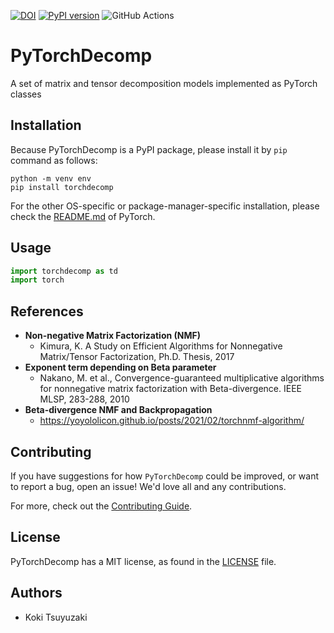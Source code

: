 [![DOI](https://zenodo.org/badge/739235639.svg)](https://zenodo.org/doi/10.5281/zenodo.10677187)
[![PyPI version](https://badge.fury.io/py/torchdecomp.svg)](https://badge.fury.io/py/torchdecomp)
![GitHub Actions](https://github.com/chiba-ai-med/PyTorchDecomp/actions/workflows/build_test_push.yml/badge.svg)


# PyTorchDecomp
A set of matrix and tensor decomposition models implemented as PyTorch classes


## Installation

Because PyTorchDecomp is a PyPI package, please install it by `pip` command as follows:

```shell
python -m venv env
pip install torchdecomp
```

For the other OS-specific or package-manager-specific installation, please check the [README.md](https://github.com/pytorch/pytorch) of PyTorch.


## Usage

```python
import torchdecomp as td
import torch


```

## References

- **Non-negative Matrix Factorization (NMF)**
  - Kimura, K. A Study on Efficient Algorithms for Nonnegative Matrix/Tensor Factorization, Ph.D. Thesis, 2017
- **Exponent term depending on Beta parameter**
  - Nakano, M. et al., Convergence-guaranteed multiplicative algorithms for nonnegative matrix factorization with Beta-divergence. IEEE MLSP, 283-288, 2010
- **Beta-divergence NMF and Backpropagation**
  - https://yoyololicon.github.io/posts/2021/02/torchnmf-algorithm/


## Contributing

If you have suggestions for how `PyTorchDecomp` could be improved, or want to report a bug, open an issue! We'd love all and any contributions.

For more, check out the [Contributing Guide](https://github.com/chiba-ai-med/PyTorchDecomp/blob/main/CONTRIBUTING.md).


## License

PyTorchDecomp has a MIT license, as found in the [LICENSE](https://github.com/chiba-ai-med/PyTorchDecomp/blob/main/LICENSE) file.


## Authors
- Koki Tsuyuzaki
